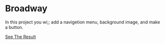 # Broadway

In this project you wi;; add a navigetion menu, background image, and make a button.

[See The Result](https://denishromenko.gitbooks.io/codeacademy_doc/content/html_css_projects/broadway.html)

